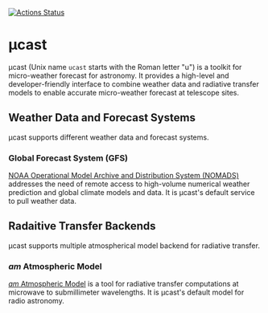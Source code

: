 [![Actions Status](https://github.com/focisrc/ucast/workflows/python-package/badge.svg)](https://github.com/focisrc/ucast/actions)

# µcast

µcast (Unix name `ucast` starts with the Roman letter "u") is a
toolkit for micro-weather forecast for astronomy.
It provides a high-level and developer-friendly interface to combine
weather data and radiative transfer models to enable accurate
micro-weather forecast at telescope sites.


## Weather Data and Forecast Systems

µcast supports different weather data and forecast systems.

### Global Forecast System (GFS)

[NOAA Operational Model Archive and Distribution System
(NOMADS)](https://nomads.ncep.noaa.gov/) addresses the need of remote
access to high-volume numerical weather prediction and global climate
models and data.
It is µcast's default service to pull weather data.


## Radaitive Transfer Backends

µcast supports multiple atmospherical model backend for radiative
transfer.

### *am* Atmospheric Model

[*am* Atmospheric Model](https://www.cfa.harvard.edu/~spaine/am) is a
tool for radiative transfer computations at microwave to submillimeter
wavelengths.
It is µcast's default model for radio astronomy.
